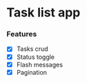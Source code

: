 # Task list app

### Features
- [x] Tasks crud
- [x] Status toggle
- [x] Flash messages
- [x] Pagination
